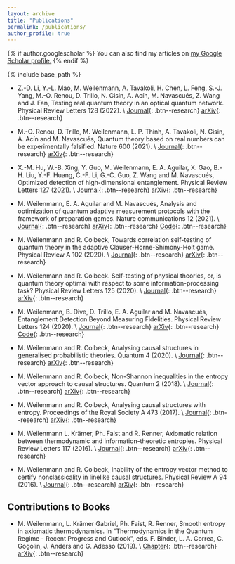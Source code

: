 ```yaml
---
layout: archive
title: "Publications"
permalink: /publications/
author_profile: true
---
```


{% if author.googlescholar %}
  You can also find my articles on <u><a href="{{author.googlescholar}}">my Google Scholar profile</a>.</u>
{% endif %}

{% include base_path %}

- Z.-D. Li, Y.-L. Mao, M. Weilenmann, A. Tavakoli, H. Chen, L. Feng, S.-J. Yang, M.-O. Renou, D. Trillo, N. Gisin, A. Acín, M. Navascués, Z. Wang and J. Fan, Testing real quantum theory in an optical quantum network. Physical Review Letters 128 (2022). \\
[Journal](https://journals.aps.org/prl/abstract/10.1103/PhysRevLett.128.040402){: .btn--research} [arXiv](https://arxiv.org/abs/2111.15128){: .btn--research}

- M.-O. Renou, D. Trillo, M. Weilenmann, L. P. Thinh, A. Tavakoli, N. Gisin, A. Acín and M. Navascués, Quantum theory based on real numbers can be experimentally falsified. Nature 600 (2021). \\
 [Journal](https://www.nature.com/articles/s41586-021-04160-4){: .btn--research} [arXiv](https://arxiv.org/abs/2101.10873){: .btn--research}

- X.-M. Hu, W.-B. Xing, Y. Guo, M. Weilenmann, E. A. Aguilar, X. Gao, B.-H. Liu, Y.-F. Huang, C.-F. Li, G.-C. Guo, Z. Wang and M. Navascués, Optimized detection of high-dimensional entanglement. Physical Review Letters 127 (2021). \\
 [Journal](https://journals.aps.org/prl/abstract/10.1103/PhysRevLett.127.220501){: .btn--research} [arXiv](https://arxiv.org/abs/2011.02217){: .btn--research}

- M. Weilenmann, E. A. Aguilar and M. Navascués, Analysis and optimization of quantum adaptive measurement protocols with the framework of preparation games. Nature communications 12 (2021). \\
 [Journal](https://www.nature.com/articles/s41467-021-24658-9){: .btn--research} [arXiv](https://arxiv.org/abs/2011.02216){: .btn--research} [Code](https://github.com/mweilenmann/quantum-preparation-games){: .btn--research}
 
- M. Weilenmann and R. Colbeck, Towards correlation self-testing of quantum theory in the adaptive Clauser-Horne-Shimony-Holt game. Physical Review A 102 (2020). \\
 [Journal](https://journals.aps.org/pra/abstract/10.1103/PhysRevA.102.022203){: .btn--research} [arXiv](https://arxiv.org/abs/2009.05069){: .btn--research}

- M. Weilenmann and R. Colbeck. Self-testing of physical theories, or, is quantum theory optimal with respect to some information-processing task? Physical Review Letters 125 (2020). \\
 [Journal](https://journals.aps.org/prl/abstract/10.1103/PhysRevLett.125.060406){: .btn--research} [arXiv](https://arxiv.org/abs/2003.00349){: .btn--research}
 
- M. Weilenmann, B. Dive, D. Trillo, E. A. Aguilar and M. Navascués, Entanglement Detection Beyond Measuring Fidelities. Physical Review Letters 124 (2020). \\
[Journal](https://journals.aps.org/prl/abstract/10.1103/PhysRevLett.124.200502){: .btn--research} [arXiv](https://arxiv.org/abs/1912.10056){: .btn--research} [Code](https://github.com/mweilenmann/entanglement-detection-beyond-measuring-fidelities){: .btn--research}

- M. Weilenmann and R. Colbeck, Analysing causal structures in generalised probabilistic theories. Quantum 4 (2020).  \\
 [Journal](https://quantum-journal.org/papers/q-2020-02-27-236/){: .btn--research} [arXiv](https://arxiv.org/abs/1812.04327){: .btn--research}
 
- M. Weilenmann and R. Colbeck, Non-Shannon inequalities in the entropy vector approach to causal structures. Quantum 2 (2018). \\
 [Journal](https://quantum-journal.org/papers/q-2018-03-14-57/){: .btn--research} [arXiv](https://arxiv.org/abs/1605.02078){: .btn--research}
 
- M. Weilenmann and R. Colbeck, Analysing causal structures with entropy. Proceedings of the Royal Society A 473 (2017). \\
 [Journal](https://royalsocietypublishing.org/doi/10.1098/rspa.2017.0483){: .btn--research} [arXiv](https://arxiv.org/abs/1709.08988){: .btn--research}
 
 - M. Weilenmann L. Krämer, Ph. Faist and R. Renner, Axiomatic relation between thermodynamic and information-theoretic entropies. Physical Review Letters 117 (2016).  \\
 [Journal](https://journals.aps.org/prl/abstract/10.1103/PhysRevLett.117.260601){: .btn--research} [arXiv](https://arxiv.org/abs/1501.06920){: .btn--research}
 
 - M. Weilenmann and R. Colbeck, Inability of the entropy vector method to certify nonclassicality in linelike causal structures. Physical Review A 94 (2016). \\
 [Journal](https://journals.aps.org/pra/abstract/10.1103/PhysRevA.94.042112){: .btn--research} [arXiv](https://arxiv.org/abs/1603.02553){: .btn--research}
 

## Contributions to Books
 
 - M. Weilenmann, L. Krämer Gabriel, Ph. Faist, R. Renner, Smooth entropy in axiomatic thermodynamics. In "Thermodynamics in the Quantum Regime - Recent Progress and Outlook", eds. F. Binder, L. A. Correa, C. Gogolin, J. Anders and G. Adesso (2019). \\
 [Chapter](https://link.springer.com/chapter/10.1007/978-3-319-99046-0_32){: .btn--research} [arXiv](https://arxiv.org/abs/1807.07583){: .btn--research}
